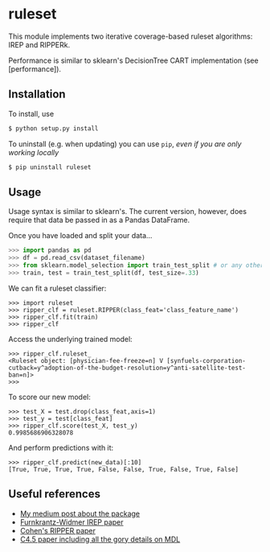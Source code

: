 # ruleset

This module implements two iterative coverage-based ruleset algorithms: IREP and RIPPERk.

Performance is similar to sklearn's DecisionTree CART implementation (see [performance]).

## Installation

To install, use
```bash
$ python setup.py install
```

To uninstall (e.g. when updating) you can use `pip`, _even if you are only working locally_
```bash
$ pip uninstall ruleset
```

## Usage

Usage syntax is similar to sklearn's. The current version, however, does require that data be passed in as a Pandas DataFrame.

Once you have loaded and split your data...
```python
>>> import pandas as pd
>>> df = pd.read_csv(dataset_filename)
>>> from sklearn.model_selection import train_test_split # or any other mechanism you want to use for data partitioning
>>> train, test = train_test_split(df, test_size=.33)
```
We can fit a ruleset classifier:
```
>>> import ruleset
>>> ripper_clf = ruleset.RIPPER(class_feat='class_feature_name')
>>> ripper_clf.fit(train)
>>> ripper_clf
```
Access the underlying trained model:
```
>>> ripper_clf.ruleset_
<Ruleset object: [physician-fee-freeze=n] V [synfuels-corporation-cutback=y^adoption-of-the-budget-resolution=y^anti-satellite-test-ban=n]>
>>>
```
To score our new model:
```
>>> test_X = test.drop(class_feat,axis=1)
>>> test_y = test[class_feat]
>>> ripper_clf.score(test_X, test_y)
0.9985686906328078
```
And perform predictions with it:
```
>>> ripper_clf.predict(new_data)[:10]
[True, True, True, True, False, False, True, False, True, False]
```

## Useful references
- [My medium post about the package](linky-link)
- [Furnkrantz-Widmer IREP paper](https://pdfs.semanticscholar.org/f67e/bb7b392f51076899f58c53bf57d5e71e36e9.pdf)
- [Cohen's RIPPER paper](https://www.let.rug.nl/nerbonne/teach/learning/cohen95fast.pdf)
- [C4.5 paper including all the gory details on MDL](https://pdfs.semanticscholar.org/cb94/e3d981a5e1901793c6bfedd93ce9cc07885d.pdf)
